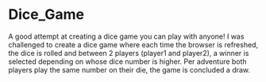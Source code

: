 # Dice_Game
A good attempt at creating a dice game you can play with anyone!
I was challenged to create a dice game where each time the browser is refreshed, the dice is rolled and between 2 players (player1 and player2), a winner is selected depending on whose dice number is higher.
Per adventure both players play the same number on their die, the game is concluded a draw.
